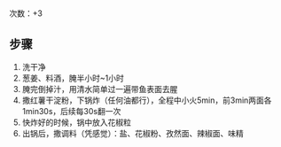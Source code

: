 ##
次数：+3

## 步骤
1. 洗干净
2. 葱姜、料酒，腌半小时~1小时
3. 腌完倒掉汁，用清水简单过一遍带鱼表面去腥
4. 撒红薯干淀粉，下锅炸（任何油都行），全程中小火5min，前3min两面各1min30s，后续每30s翻一次
5. 快炸好的时候，锅中放入花椒粒
6. 出锅后，撒调料（凭感觉）：盐、花椒粉、孜然面、辣椒面、味精

